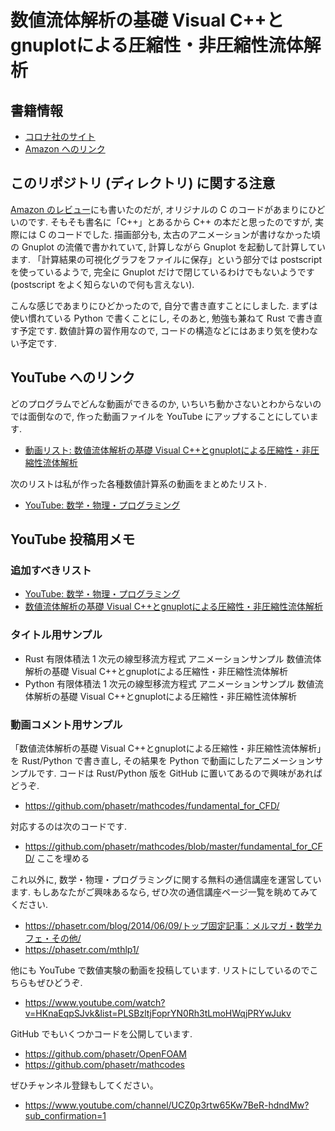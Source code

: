 # 数値流体解析の基礎 Visual C++とgnuplotによる圧縮性・非圧縮性流体解析
## 書籍情報
- [コロナ社のサイト](https://www.coronasha.co.jp/np/isbn/9784339046649/)
- [Amazon へのリンク](https://www.amazon.co.jp/dp/4339046647)

## このリポジトリ (ディレクトリ) に関する注意
[Amazon のレビュー](https://www.amazon.co.jp/gp/customer-reviews/R33RHW7EY4FF24/ref=cm_cr_dp_d_rvw_ttl?ie=UTF8&ASIN=4339046647)にも書いたのだが,
オリジナルの C のコードがあまりにひどいのです.
そもそも書名に「C++」とあるから C++ の本だと思ったのですが,
実際には C のコードでした.
描画部分も, 太古のアニメーションが書けなかった頃の Gnuplot の流儀で書かれていて,
計算しながら Gnuplot を起動して計算しています.
「計算結果の可視化グラフをファイルに保存」という部分では postscript を使っているようで,
完全に Gnuplot だけで閉じているわけでもないようです
(postscript をよく知らないので何も言えない).

こんな感じであまりにひどかったので,
自分で書き直すことにしました.
まずは使い慣れている Python で書くことにし,
そのあと, 勉強も兼ねて Rust で書き直す予定です.
数値計算の習作用なので, コードの構造などにはあまり気を使わない予定です.

## YouTube へのリンク
どのプログラムでどんな動画ができるのか,
いちいち動かさないとわからないのでは面倒なので,
作った動画ファイルを YouTube にアップすることにしています.

- [動画リスト: 数値流体解析の基礎 Visual C++とgnuplotによる圧縮性・非圧縮性流体解析](https://www.youtube.com/playlist?list=PLSBzltjFopragPoCA2WAfkYzJkoNq-4Ms)

次のリストは私が作った各種数値計算系の動画をまとめたリスト.

- [YouTube: 数学・物理・プログラミング](https://www.youtube.com/watch?v=8RIrq4j8Qg0&list=PLSBzltjFopraTJUYDMXnj1GdYCdR0QyzU&index=1)

## YouTube 投稿用メモ
### 追加すべきリスト
- [YouTube: 数学・物理・プログラミング](https://www.youtube.com/watch?v=8RIrq4j8Qg0&list=PLSBzltjFopraTJUYDMXnj1GdYCdR0QyzU&index=1)
- [数値流体解析の基礎 Visual C++とgnuplotによる圧縮性・非圧縮性流体解析](https://www.youtube.com/playlist?list=PLSBzltjFopragPoCA2WAfkYzJkoNq-4Ms)

### タイトル用サンプル
- Rust 有限体積法 1 次元の線型移流方程式 アニメーションサンプル 数値流体解析の基礎 Visual C++とgnuplotによる圧縮性・非圧縮性流体解析
- Python 有限体積法 1 次元の線型移流方程式 アニメーションサンプル 数値流体解析の基礎 Visual C++とgnuplotによる圧縮性・非圧縮性流体解析

### 動画コメント用サンプル
「数値流体解析の基礎 Visual C++とgnuplotによる圧縮性・非圧縮性流体解析」を Rust/Python で書き直し,
その結果を Python で動画にしたアニメーションサンプルです.
コードは Rust/Python 版を GitHub に置いてあるので興味があればどうぞ.

- https://github.com/phasetr/mathcodes/fundamental_for_CFD/

対応するのは次のコードです.

- https://github.com/phasetr/mathcodes/blob/master/fundamental_for_CFD/ ここを埋める

これ以外に, 数学・物理・プログラミングに関する無料の通信講座を運営しています.
もしあなたがご興味あるなら,
ぜひ次の通信講座ページ一覧を眺めてみてください.

- https://phasetr.com/blog/2014/06/09/トップ固定記事：メルマガ・数学カフェ・その他/
- https://phasetr.com/mthlp1/

他にも YouTube で数値実験の動画を投稿しています.
リストにしているのでこちらもぜひどうぞ.

- https://www.youtube.com/watch?v=HKnaEqpSJvk&list=PLSBzltjFoprYN0Rh3tLmoHWqjPRYwJukv

GitHub でもいくつかコードを公開しています.

- https://github.com/phasetr/OpenFOAM
- https://github.com/phasetr/mathcodes

ぜひチャンネル登録もしてください。

- https://www.youtube.com/channel/UCZ0p3rtw65Kw7BeR-hdndMw?sub_confirmation=1
